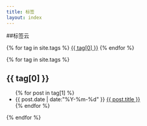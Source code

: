 ```yaml
---
title: 标签
layout: index
---
```


##标签云

<div id='tag_cloud'>
{% for tag in site.tags %}
<a href="#{{ tag[0] }}" title="{{ tag[0] }}" rel="{{ tag[1].size }}">{{ tag[0] }}</a> 
{% endfor %}
</div>

{% for tag in site.tags %}
<h2 class="listing-seperator" id="{{ tag[0] }}">{{ tag[0] }}</h2>
<ul class="listing">
{% for post in tag[1] %}
  <li class="listing-item">
  <time datetime="{{ post.date | date:"%Y-%m-%d" }}">{{ post.date | date:"%Y-%m-%d" }}</time>
  <a href="{{ post.url }}" title="{{ post.title }}">{{ post.title }}</a>
  </li>
{% endfor %}
</ul>
{% endfor %}
<script>
var _statcounter = _statcounter || [];
_statcounter.push({"tags": {"topic": "tags"}});
</script>
